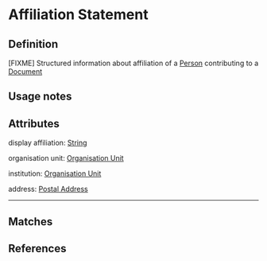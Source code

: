# Affiliation Statement

## Definition
[FIXME] Structured information about affiliation of a [Person](../entities/Person.md) contributing to a [Document](../entities/Document.md)

## Usage notes

## Attributes
display affiliation: [String](../datatypes/String.md)

organisation unit: [Organisation Unit](../entities/OrgUnit.md)

institution: [Organisation Unit](../entities/OrgUnit.md) 

address: [Postal Address](../datatypes/PostalAddress.md)

---

## Matches


## References
